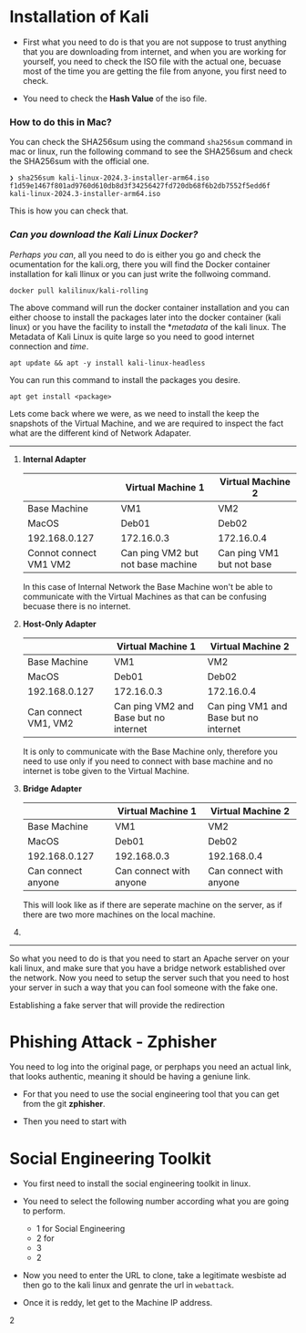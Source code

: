 # Installation of Kali

- First what you need to do is that you are not suppose to trust anything that you are downloading from internet, and when you are working for yourself, you need to check the ISO file with the actual one, becuase most of the time you are getting the file from anyone, you first need to check.

- You need to check the **Hash Value** of the iso file. 

### How to do this in Mac?

You can check the SHA256sum using the command `sha256sum` command in mac or linux, run the following command to see the SHA256sum and check the SHA256sum with the official one.

```
❯ sha256sum kali-linux-2024.3-installer-arm64.iso
f1d59e1467f801ad9760d610db8d3f34256427fd720db68f6b2db7552f5edd6f  kali-linux-2024.3-installer-arm64.iso
```

This is how you can check that.

### *Can you download the Kali Linux Docker?*

*Perhaps you can*, all you need to do is either you go and check the ocumentation for the kali.org, there you will find the Docker container installation for kali llinux or you can just write the follwoing command.

```
docker pull kalilinux/kali-rolling
```
The above command will run the docker container installation and you can either choose to install the packages later into the docker container (kali linux) or you have the facility to install the **metadata* of the kali linux. The Metadata of Kali Linux is quite large so you need to good internet connection and *time*.

```
apt update && apt -y install kali-linux-headless
```

You can run this command to install the packages you desire.

```
apt get install <package>
```


Lets come back where we were, as we need to install the keep the snapshots of the Virtual Machine, and we are required to inspect the fact what are the different kind of Network Adapater.

---

1. **Internal Adapter**

    | | Virtual Machine 1 | Virtual Machine 2 |
    |----------------------|-------------------|-------------------|
    | Base Machine | VM1  | VM2 |
    | MacOS  | Deb01  | Deb02  |
    | 192.168.0.127  | 172.16.0.3  | 172.16.0.4  |
    | Connot connect VM1 VM2| Can ping VM2 but not base machine | Can ping VM1 but not base |

    In this case of Internal Network the Base Machine won't be able to communicate with the Virtual Machines as that can be confusing becuase there is no internet.

2. **Host-Only Adapter**

    | | Virtual Machine 1 | Virtual Machine 2 |
    |----------------------|-------------------|-------------------|
    | Base Machine | VM1  | VM2 |
    | MacOS  | Deb01  | Deb02  |
    | 192.168.0.127  | 172.16.0.3  | 172.16.0.4  |
    | Can connect VM1, VM2 | Can ping VM2 and Base but no internet | Can ping VM1 and Base but no internet |

    It is only to communicate with the Base Machine only, therefore you need to use only if you need to connect with base machine and no internet is tobe given to the Virtual Machine.

3. **Bridge Adapter**

    | | Virtual Machine 1 | Virtual Machine 2 |
    |----------------------|-------------------|-------------------|
    | Base Machine | VM1  | VM2 |
    | MacOS  | Deb01  | Deb02  |
    | 192.168.0.127  | 192.168.0.3  | 192.168.0.4  |
    | Can connect anyone | Can connect with anyone | Can connect with anyone |

    This will look like as if there are seperate machine on the server, as if there are two more machines on the local machine.

4. 
---

So what you need to do is that you need to start an Apache server on your kali linux, and make sure that you have a bridge network established over the network. Now you need to setup the server such that you need to host your server in such a way that you can fool someone with the fake one. 

Establishing a fake server that will provide the redirection 


# Phishing Attack - Zphisher

You need to log into the original page, or perphaps you need an actual link, that looks authentic, meaning it should be having a geniune link.

- For that you need to use the social engineering tool that you can get from the git **zphisher**.

- Then you need to start with 

# Social Engineering Toolkit

- You first need to install the social engineering toolkit in linux. 
- You need to select the following number according what you are going to perform.
  - 1 for Social Engineering
  - 2 for 
  - 3 
  - 2 
- Now you need to enter the URL to clone, take a legitimate wesbiste ad then go to the kali linux and genrate the url in `webattack`.

- Once it is reddy, let get to the Machine IP address.

2

                